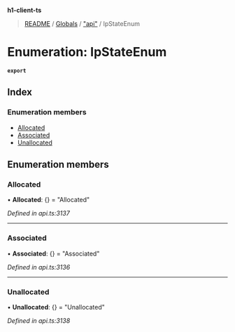 **h1-client-ts**

> [README](../README.md) / [Globals](../globals.md) / ["api"](../modules/_api_.md) / IpStateEnum

# Enumeration: IpStateEnum

**`export`** 

## Index

### Enumeration members

* [Allocated](_api_.ipstateenum.md#allocated)
* [Associated](_api_.ipstateenum.md#associated)
* [Unallocated](_api_.ipstateenum.md#unallocated)

## Enumeration members

### Allocated

•  **Allocated**: {} = "Allocated"

*Defined in api.ts:3137*

___

### Associated

•  **Associated**: {} = "Associated"

*Defined in api.ts:3136*

___

### Unallocated

•  **Unallocated**: {} = "Unallocated"

*Defined in api.ts:3138*
